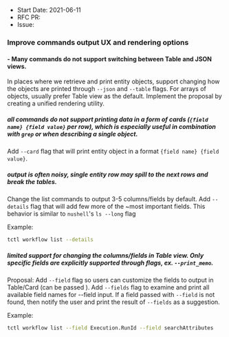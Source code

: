 - Start Date: 2021-06-11
- RFC PR:
- Issue:

### Improve commands output UX and rendering options

#### - Many commands do not support switching between Table and JSON views.

In places where we retrieve and print entity objects, support changing how the objects are printed through `--json` and `--table` flags. For arrays of objects, usually prefer Table view as the default. Implement the proposal by creating a unified rendering utility.


##### all commands do not support printing data in a form of cards (`{field name} {field value}` per row), which is especially useful in combination with `grep` or when describing a single object.

Add `--card` flag that will print entity object in a format `{field name} {field value}`.


##### output is often noisy, single entity row may spill to the next rows and break the tables.

Change the list commands to output 3-5 columns/fields by default. Add `--details` flag that will add few more of the ~most important fields. This behavior is similar to `nushell`'s `ls --long` flag

Example:
``` bash
tctl workflow list --details
```

##### limited support for changing the columns/fields in Table view. Only specific fields are explicitly supported through flags, ex. `--print_memo`.

Proposal: Add `--field` flag so users can customize the fields to output in Table/Card (can be passed ). Add `--fields` flag to examine and print all available field names for --field input. If a field passed with `--field` is not found, then notify the user and print the result of `--fields` as a suggestion. 

Example:
``` bash
tctl workflow list --field Execution.RunId --field searchAttributes
```
